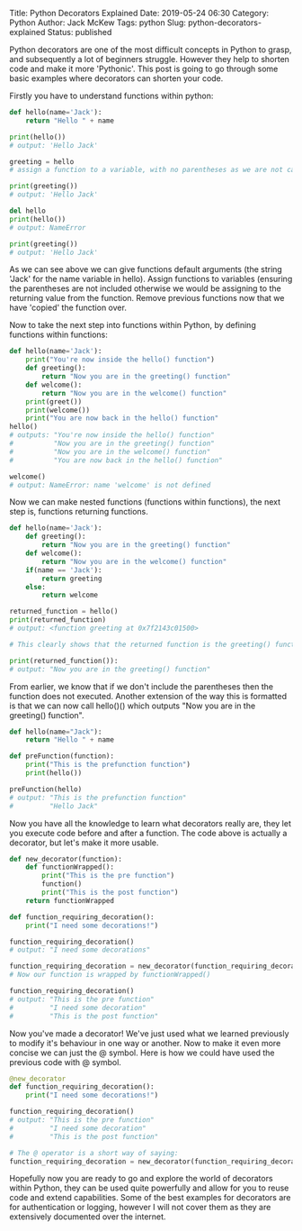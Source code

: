 Title: Python Decorators Explained
Date: 2019-05-24 06:30
Category: Python
Author: Jack McKew
Tags: python
Slug: python-decorators-explained
Status: published

Python decorators are one of the most difficult concepts in Python to grasp, and subsequently a lot of beginners struggle. However they help to shorten code and make it more 'Pythonic'. This post is going to go through some basic examples where decorators can shorten your code.

Firstly you have to understand functions within python:

``` python
def hello(name='Jack'):
    return "Hello " + name

print(hello())
# output: 'Hello Jack'

greeting = hello
# assign a function to a variable, with no parentheses as we are not calling it

print(greeting())
# output: 'Hello Jack'

del hello
print(hello())
# output: NameError

print(greeting())
# output: 'Hello Jack'
```

As we can see above we can give functions default arguments (the string 'Jack' for the name variable in hello). Assign functions to variables (ensuring the parentheses are not included otherwise we would be assigning to the returning value from the function. Remove previous functions now that we have 'copied' the function over.

Now to take the next step into functions within Python, by defining functions within functions:

``` python
def hello(name='Jack'):
    print("You're now inside the hello() function")
    def greeting():
        return "Now you are in the greeting() function"
    def welcome():
        return "Now you are in the welcome() function"
    print(greet())
    print(welcome())
    print("You are now back in the hello() function"
hello()
# outputs: "You're now inside the hello() function"
#          "Now you are in the greeting() function"
#          "Now you are in the welcome() function"
#          "You are now back in the hello() function"

welcome()
# output: NameError: name 'welcome' is not defined
```

Now we can make nested functions (functions within functions), the next step is, functions returning functions.

``` python
def hello(name='Jack'):
    def greeting():
        return "Now you are in the greeting() function"
    def welcome():
        return "Now you are in the welcome() function"
    if(name == 'Jack'):
        return greeting
    else:
        return welcome

returned_function = hello()
print(returned_function)
# output: <function greeting at 0x7f2143c01500>

# This clearly shows that the returned function is the greeting() function within the hello() function

print(returned_function()):
# output: "Now you are in the greeting() function"
```

From earlier, we know that if we don't include the parentheses then the function does not executed. Another extension of the way this is formatted is that we can now call hello()() which outputs "Now you are in the greeting() function".

``` python
def hello(name="Jack"):
    return "Hello " + name

def preFunction(function):
    print("This is the prefunction function")
    print(hello())

preFunction(hello)
# output: "This is the prefunction function"
#         "Hello Jack"
```

Now you have all the knowledge to learn what decorators really are, they let you execute code before and after a function. The code above is actually a decorator, but let's make it more usable.

``` python
def new_decorator(function):
    def functionWrapped():
        print("This is the pre function")
        function()
        print("This is the post function")
    return functionWrapped

def function_requiring_decoration():
    print("I need some decorations!")

function_requiring_decoration()
# output: "I need some decorations"

function_requiring_decoration = new_decorator(function_requiring_decoration)
# Now our function is wrapped by functionWrapped()

function_requiring_decoration()
# output: "This is the pre function"
#         "I need some decoration"
#         "This is the post function"
```

Now you've made a decorator! We've just used what we learned previously to modify it's behaviour in one way or another. Now to make it even more concise we can just the @ symbol. Here is how we could have used the previous code with @ symbol.

``` python
@new_decorator
def function_requiring_decoration():
    print("I need some decorations!")

function_requiring_decoration()
# output: "This is the pre function"
#         "I need some decoration"
#         "This is the post function"

# The @ operator is a short way of saying:
function_requiring_decoration = new_decorator(function_requiring_decoration)
```

Hopefully now you are ready to go and explore the world of decorators within Python, they can be used quite powerfully and allow for you to reuse code and extend capabilities. Some of the best examples for decorators are for authentication or logging, however I will not cover them as they are extensively documented over the internet.
